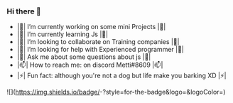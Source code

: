 ### Hi there 👋


 - |🔭| I’m currently working on some mini Projects |🔭| 
 - |🌱| I’m currently learning Js |🌱| 
 - |👯| I’m looking to collaborate on Training companies |👯| 
 - |🤔| I’m looking for help with Experienced programmer |🤔| 
 - |💬| Ask me about some questions about js |💬| 
 - |📫| How to reach me: on discord Metti#8609 |📫| 
 - |⚡| Fun fact: although you're not a dog but life make you barking XD |⚡|

![<Badge Name>](https://img.shields.io/badge/<Badge Text>-<Background Color>?style=for-the-badge&logo=<Icon Name>&logoColor=<Logo Color>)

